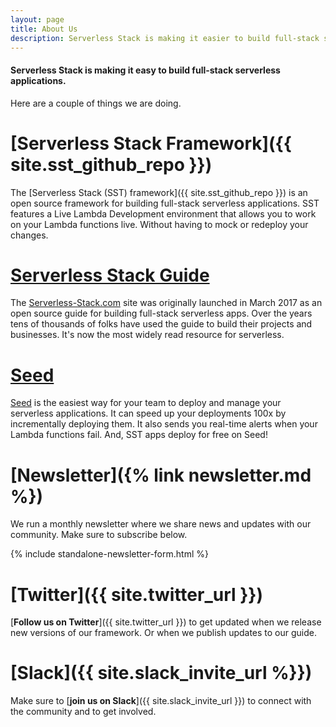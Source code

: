 ```yaml
---
layout: page
title: About Us
description: Serverless Stack is making it easier to build full-stack serverless applications. We've created an open source framework called SST, a guide for building serverless apps, and we also run a monthly newsletter.
---
```


#### Serverless Stack is making it easy to build full-stack serverless applications.

Here are a couple of things we are doing.

# [Serverless Stack Framework]({{ site.sst_github_repo }})

The [Serverless Stack (SST) framework]({{ site.sst_github_repo }}) is an open source framework for building full-stack serverless applications. SST features a Live Lambda Development environment that allows you to work on your Lambda functions live. Without having to mock or redeploy your changes.

# [Serverless Stack Guide](/#guide)

The [Serverless-Stack.com](/) site was originally launched in March 2017 as an open source guide for building full-stack serverless apps. Over the years tens of thousands of folks have used the guide to build their projects and businesses. It's now the most widely read resource for serverless.

# [Seed](https://seed.run)

[Seed](https://seed.run) is the easiest way for your team to deploy and manage your serverless applications. It can speed up your deployments 100x by incrementally deploying them. It also sends you real-time alerts when your Lambda functions fail. And, SST apps deploy for free on Seed!

# [Newsletter]({% link newsletter.md %})

We run a monthly newsletter where we share news and updates with our community. Make sure to subscribe below.

{% include standalone-newsletter-form.html %}

# [Twitter]({{ site.twitter_url }})

[**Follow us on Twitter**]({{ site.twitter_url }}) to get updated when we release new versions of our framework. Or when we publish updates to our guide.

# [Slack]({{ site.slack_invite_url %}})

Make sure to [**join us on Slack**]({{ site.slack_invite_url }}) to connect with the community and to get involved.
